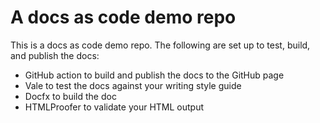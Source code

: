 # A docs as code demo repo

This is a docs as code demo repo. The following are set up to test, build, and publish the docs:

* GitHub action to build and publish the docs to the GitHub page
* Vale to test the docs against your writing style guide
* Docfx to build the doc
* HTMLProofer to validate your HTML output